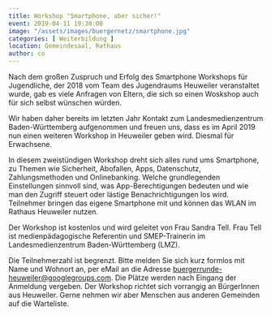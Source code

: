 ```yaml
---
title: Workshop "Smartphone, aber sicher!"
event: 2019-04-11 19:30:00
image: "/assets/images/buergernetz/smartphone.jpg"
categories: [ Weiterbildung ]
location: Gemeindesaal, Rathaus
author: co
--- 
```


Nach dem großen Zuspruch und Erfolg des Smartphone Workshops für Jugendliche, der 2018 vom Team des Jugendraums Heuweiler veranstaltet wurde, gab es viele Anfragen von Eltern, die sich so einen Woskshop auch für sich selbst wünschen würden.

Wir haben daher bereits im letzten Jahr Kontakt zum Landesmedienzentrum Baden-Württemberg aufgenommen und freuen uns, dass es im April 2019 nun einen weiteren Workshop in Heuweiler geben wird. Diesmal für Erwachsene.

In diesem zweistündigen Workshop dreht sich alles rund ums Smartphone, zu Themen wie Sicherheit, Abofallen, Apps, Datenschutz, Zahlungsmethoden und Onlinebanking. Welche grundlegenden Einstellungen sinnvoll sind, was App-Berechtigungen bedeuten und wie man den Zugriff steuert oder lästige Benachrichtigungen los wird. Teilnehmer bringen das eigene Smartphone mit und können das WLAN im Rathaus Heuweiler nutzen.

Der Workshop ist kostenlos und wird geleitet von Frau Sandra Tell. Frau Tell ist medienpädagogische Referentin und SMEP-Trainerin im Landesmedienzentrum Baden-Württemberg (LMZ).

Die Teilnehmerzahl ist begrenzt. Bitte melden Sie sich kurz formlos mit Name und Wohnort an, per eMail an die Adresse [buergerrunde-heuweiler@googlegroups.com](mailto:buergerrunde-heuweiler@googlegroups.com). Die Plätze werden nach Eingang der Anmeldung vergeben. Der Workshop richtet sich vorrangig an BürgerInnen aus Heuweiler. Gerne nehmen wir aber Menschen aus anderen Gemeinden auf die Warteliste.
